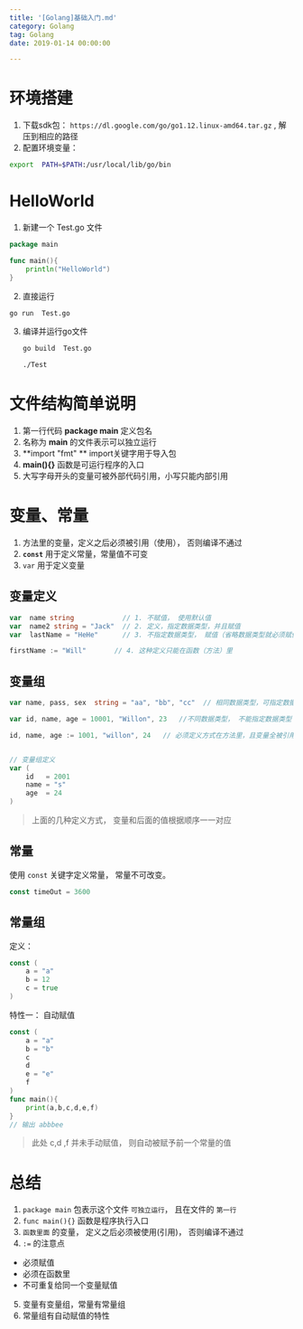 ```yaml
---
title: '[Golang]基础入门.md'
category: Golang
tag: Golang
date: 2019-01-14 00:00:00

---
```




# 环境搭建

1. 下载sdk包： `https://dl.google.com/go/go1.12.linux-amd64.tar.gz` , 解压到相应的路径
2. 配置环境变量：
```bash
export  PATH=$PATH:/usr/local/lib/go/bin
```



# HelloWorld

1. 新建一个 Test.go 文件
  ```go
  package main
  
  func main(){
      println("HelloWorld")
  }
  ```
2. 直接运行
  ```bash
  go run  Test.go
  ```
3. 编译并运行go文件

   ```bash
   go build  Test.go
   
   ./Test
   ```


# 文件结构简单说明



1. 第一行代码 **package main** 定义包名
2. 名称为 **main** 的文件表示可以独立运行
3. **import  "fmt" ** import关键字用于导入包
4. **main(){}** 函数是可运行程序的入口
5. 大写字母开头的变量可被外部代码引用，小写只能内部引用



# 变量、常量

1. 方法里的变量，定义之后必须被引用（使用）， 否则编译不通过
2. **`const`** 用于定义常量，常量值不可变
3. `var` 用于定义变量

## 变量定义



```go
var	 name string			// 1. 不赋值， 使用默认值
var  name2 string = "Jack"  // 2. 定义，指定数据类型，并且赋值
var  lastName = "HeHe"      // 3. 不指定数据类型， 赋值（省略数据类型就必须赋值）

firstName := "Will"       // 4. 这种定义只能在函数（方法）里

```

## 变量组



```go
var name, pass, sex  string = "aa", "bb", "cc"  // 相同数据类型，可指定数据类型

var id, name, age = 10001, "Willon", 23   //不同数据类型， 不能指定数据类型

id, name, age := 1001, "willon", 24   // 必须定义方式在方法里，且变量全被引用，否则编译失败


// 变量组定义
var (
	id   = 2001
	name = "s"
	age  = 24
)

```

> 上面的几种定义方式， 变量和后面的值根据顺序一一对应



## 常量

使用 `const` 关键字定义常量， 常量不可改变。

```go
const timeOut = 3600
```

## 常量组

定义： 

```go
const (
	a = "a"
    b = 12
    c = true
)
```

特性一： 自动赋值

```go
const (
	a = "a"
    b = "b"
    c
    d
    e = "e"
    f
)
func main(){
    print(a,b,c,d,e,f)
}
// 输出 abbbee
```
> 此处 c,d ,f 并未手动赋值， 则自动被赋予前一个常量的值

# 总结



1.  `package main` 包表示这个文件 `可独立运行`， 且在文件的 `第一行` 
2.  `func main(){}` 函数是程序执行入口
3.  `函数里面` 的变量， 定义之后必须被使用(引用)， 否则编译不通过
4.  `:=`  的注意点
   - 必须赋值
   - 必须在函数里
   - 不可重复给同一个变量赋值
5.  变量有变量组，常量有常量组
6.  常量组有自动赋值的特性